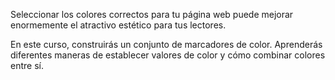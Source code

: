 Seleccionar los colores correctos para tu página web puede mejorar enormemente el atractivo estético para tus lectores.

En este curso, construirás un conjunto de marcadores de color. Aprenderás diferentes maneras de establecer valores de color y cómo combinar colores entre sí.